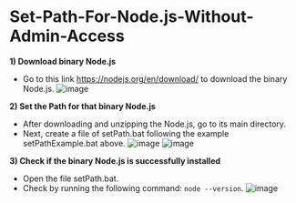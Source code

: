 # Set-Path-For-Node.js-Without-Admin-Access
**1) Download binary Node.js** 
+ Go to this link https://nodejs.org/en/download/ to download the binary Node.js.
![image](https://user-images.githubusercontent.com/90328373/177261672-452bd4d5-4f89-4b7f-9bb3-345f3b8a288b.png)

**2) Set the Path for that binary Node.js**
+ After downloading and unzipping the Node.js, go to its main directory.
+ Next, create a file of setPath.bat following the example setPathExample.bat above.
![image](https://user-images.githubusercontent.com/90328373/177261962-13561e0e-02f4-4074-bba5-d2a41caf5ffd.png)
![image](https://user-images.githubusercontent.com/90328373/177262235-5c440f57-ec22-49f2-9b5e-94eb4ef194b7.png)

**3) Check if the binary Node.js is successfully installed**
+ Open the file setPath.bat.
+ Check by running the following command: `node --version`.
![image](https://user-images.githubusercontent.com/90328373/177262640-663868e3-6176-44bb-8f47-c9b896142c49.png)
